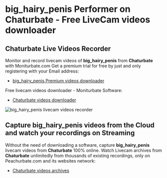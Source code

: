 # big_hairy_penis Performer on Chaturbate - Free LiveCam videos downloader

## Chaturbate Live Videos Recorder

Monitor and record livecam videos of **big_hairy_penis** from **Chaturbate** with Moniturbate.com
Get a premium trial for free by just and only registering with your Email address:
* [big_hairy_penis Premium videos downloader](https://moniturbate.com/request-demo-licence-key.html)

Free livecam videos downloader - Moniturbate Software:
* [Chaturbate videos downloader](https://moniturbate.com/moniturbate-download-software.html)

![big_hairy_penis livecam videos recorder](https://peachurnet.com/templates/moniturbate-software.png)


## Capture big_hairy_penis videos from the Cloud and watch your recordings on Streaming

Without the need of downloading a software, capture **big_hairy_penis** livecam videos from **Chaturbate** 100% online.
Watch Livecam archives from **Chaturbate** unlimitedly from thousands of existing recordings, only on Peachurbate.com and its websites network:
* [Chaturbate videos archives](https://peachurnet.com/)